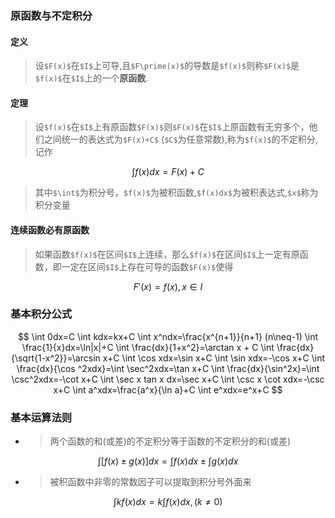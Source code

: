 ### 原函数与不定积分
#### 定义

> 设`$F(x)$`在`$I$`上可导,且`$F\prime(x)$`的导数是`$f(x)$`则称`$F(x)$`是`$f(x)$`在`$I$`上的一个**原函数**.

#### 定理

> 设`$f(x)$`在`$I$`上有原函数`$F(x)$`则`$F(x)$`在`$I$`上原函数有无穷多个，他们之间统一的表达式为`$F(x)+C$` (`$C$`为任意常数),称为`$f(x)$`的不定积分,记作
```math
    \int f(x)dx=F(x)+C
```
> 其中`$\int$`为积分号，`$f(x)$`为被积函数,`$f(x)dx$`为被积表达式,`$x$`称为积分变量

#### 连续函数必有原函数
> 如果函数`$f(x)$`在区间`$I$`上连续，那么`$f(x)$`在区间`$I$`上一定有原函数，即一定在区间`$I$`上存在可导的函数`$F(x)$`使得
```math
    F\prime(x)=f(x),x\in I
```


### 基本积分公式
```math
    \int 0dx=C
    
    \int kdx=kx+C
    
    \int x^ndx=\frac{x^{n+1}}{n+1}  (n\neq-1)
    
    \int \frac{1}{x}dx=\ln|x|+C
    
    \int \frac{dx}{1+x^2}=\arctan x + C
    
    \int \frac{dx}{\sqrt{1-x^2}}=\arcsin x+C 
    
    \int \cos xdx=\sin x+C
    
    \int \sin xdx=-\cos x+C
    
    \int \frac{dx}{\cos ^2xdx}=\int \sec^2xdx=\tan x+C
    
    \int \frac{dx}{\sin^2x}=\int \csc^2xdx=-\cot x+C
    
    \int \sec x tan x dx=\sec x+C
    
    \int \csc x \cot xdx=-\csc x+C
    
    \int a^xdx=\frac{a^x}{\ln a}+C
    
    \int e^xdx=e^x+C
    
```

### 基本运算法则

* > 两个函数的和(或差)的不定积分等于函数的不定积分的和(或差)

```math
    \int [f(x) \pm g(x)]dx=\int f(x)dx \pm \int g(x)dx

```


* > 被积函数中非零的常数因子可以提取到积分号外面来

```math
    \int kf(x)dx=k \int f(x)dx ,(k\neq 0)
```

